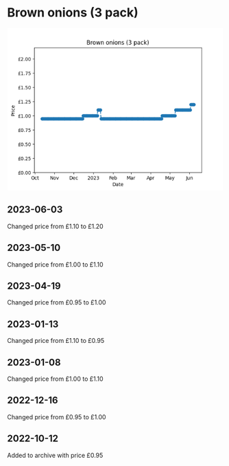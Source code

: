 # Brown onions (3 pack)
![](charts/product-65448011.png)
## 2023-06-03
Changed price from £1.10 to £1.20
## 2023-05-10
Changed price from £1.00 to £1.10
## 2023-04-19
Changed price from £0.95 to £1.00
## 2023-01-13
Changed price from £1.10 to £0.95
## 2023-01-08
Changed price from £1.00 to £1.10
## 2022-12-16
Changed price from £0.95 to £1.00
## 2022-10-12
Added to archive with price £0.95
